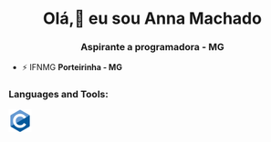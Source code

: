 

<h1 align="center">Olá,👋 eu sou Anna Machado</h1>
<h3 align="center">Aspirante a programadora - MG</h3>

- ⚡ IFNMG **Porteirinha - MG**


<h3 align="left">Languages and Tools:</h3>
<p align="left"> <a href="https://www.cprogramming.com/" target="_blank"> <img src="https://raw.githubusercontent.com/devicons/devicon/master/icons/c/c-original.svg" alt="c" width="40" height="40"/> </a> </p>

